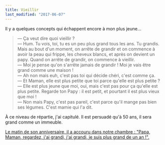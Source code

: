 ```yaml
---
title: Vieillir
last_modified: "2017-06-07"
---
```


Il y a quelques concepts qui échappent encore à mon plus jeune…

> — Ça veut dire quoi vieillir ?  
> — Hum. Tu vois, toi, tu es un peu plus grand tous les ans. Tu grandis. Mais au
> bout d'un moment, on arrête de grandir et on commence à avoir la peau qui
> frippe, les cheveux blancs, et après on devient un papy. Quand on arrête de
> grandir, on commence à vieillir.  
> — Moi je pense qu'on s'arrête jamais de grandir ! Moi je vais être grand comme
> une maison !  
> — Ah non mais euh, c'est pas toi qui décide chéri, c'est comme ça.  
> — Et Maman, elle est plus petite que toi parce qu'elle est plus petite ?  
> — Elle est plus jeune que moi, oui, mais c'est pas pour ça qu'elle est plus
> petite. Regarde ton Papy : il est petit, et pourtant il est plus vieux que moi
> !  
> — Non mais Papy, c'est pas pareil, c'est parce qu'il mange pas bien ses
> légumes. C'est mamie qui l'a dit.

À ce niveau de répartie, j'ai capitulé. Il est persuadé qu'à 50 ans, il sera
grand comme un immeuble.

<ins class="bloc" datetime="2017-06-07" title="Ajout du 7 juin 2017">Le matin de
son anniversaire, il a accouru dans notre chambre : "Papa, Maman, regardez, j'ai
grandi, j'ai grandi, je suis plus grand de un an !".</ins>
